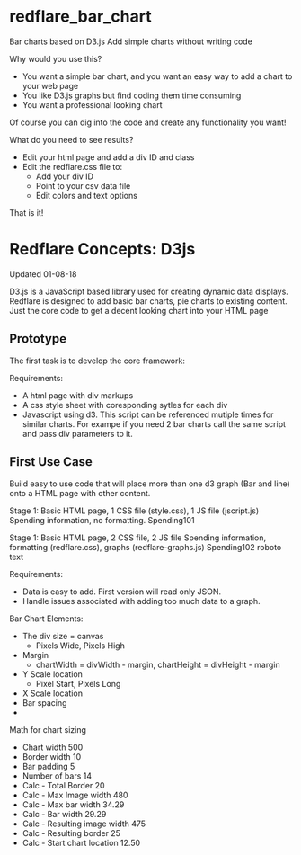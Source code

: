 # redflare_bar_chart
Bar charts based on D3.js
Add simple charts without writing code

Why would you use this?

* You want a simple bar chart, and you want an easy way to add a chart to your web page
* You like D3.js graphs but find coding them time consuming
* You want a professional looking chart

Of course you can dig into the code and create any functionality you want!

What do you need to see results?

* Edit your html page and add a div ID and class
* Edit the redflare.css file to:
  * Add your div ID
  * Point to your csv data file
  * Edit colors and text options
 
That is it!

# Redflare Concepts: D3js

Updated 01-08-18

D3.js is a JavaScript based library used for creating dynamic data displays.  Redflare is designed to add basic bar charts, pie charts to existing content.  Just the core code to get a decent looking chart into your HTML page


## Prototype ##
The first task is to develop the core framework:

Requirements:
* A html page with div markups
* A css style sheet with coresponding sytles for each div
* Javascript using d3.  This script can be referenced mutiple times for similar charts.  For exampe if you need 2 bar charts call the same script and pass div parameters to it.


## First Use Case ##
Build easy to use code that will place more than one d3 graph (Bar and line) onto a HTML page with other content.

Stage 1:
Basic HTML page, 1 CSS file (style.css), 1 JS file (jscript.js)
Spending information, no formatting.
Spending101

Stage 1:
Basic HTML page, 2 CSS file, 2 JS file
Spending information, formatting (redflare.css), graphs (redflare-graphs.js)
Spending102
roboto text

Requirements:
* Data is easy to add.  First version will read only JSON.
* Handle issues associated with adding too much data to a graph.

Bar Chart Elements:
* The div size = canvas
  * Pixels Wide, Pixels High
* Margin
  * chartWidth = divWidth - margin, chartHeight = divHeight - margin
* Y Scale location
  * Pixel Start, Pixels Long 
* X Scale location
* Bar spacing
* 

Math for chart sizing

* Chart width	500
* Border width	10
* Bar padding	5
* Number of bars	14
* Calc - Total Border	20
* Calc - Max Image width	480
* Calc - Max bar width	34.29
* Calc - Bar width	29.29
* Calc - Resulting image width	475
* Calc - Resulting border	25
* Calc - Start chart location	12.50





